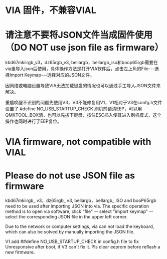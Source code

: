 # VIA 固件，不兼容VIAL

# 请注意不要将JSON文件当成固件使用（DO NOT use json file as firmware）

kbd67mkiirgb_v3，dz65rgb_v3, bellargb，bellargb_iso和boop65rgb需要在via里导入json后使用，具体操作方法是打开VIA软件后，点击左上角的File---选择Import Keymap---选择对应的JSON文件。

因网络或电脑设置导致VIA无法加载键盘的情况也可以通过手工导入JSON文件来解决。

重启唤醒不识别的问题先使用V3，V3不能修复用V1，V1相对于V3在confg.h文件设置了 #define NO_USB_STARTUP_CHECK  刷机前请清EEP，可以用QMKTOOL_BOX清，也可以先拔下键盘，按住ESC插入使其进入刷机模式，这个操作也同时进行了EEP复位。

# VIA firmware, not compatible with VIAL

# Please do not use JSON file as firmware

kbd67mkiirgb_ v3，dz65rgb_ v3, bellargb，bellargb_ ISO and booP65rgb need to be used after importing JSON into via. The specific operation method is to open via software, click "file" -- select "import keymap" -- select the corresponding JSON file in the upper left corner.

Due to the network or computer settings, via can not load the keyboard, which can also be solved by manually importing the JSON file.

V1 add ##define NO_USB_STARTUP_CHECK in config.h file to fix Unresponsive after boot, if V3 can't fix it. Pls clear eeprom before reflash a new firmware.